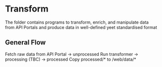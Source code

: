 # Transform

The folder contains programs to transform, enrich, and manipulate data from API Portals and produce data in well-defined yeet standardised format

## General Flow

Fetch raw data from API Portal -> unprocessed
Run transformer -> processing
(TBC) -> processed
Copy processed/* to /web/data/*